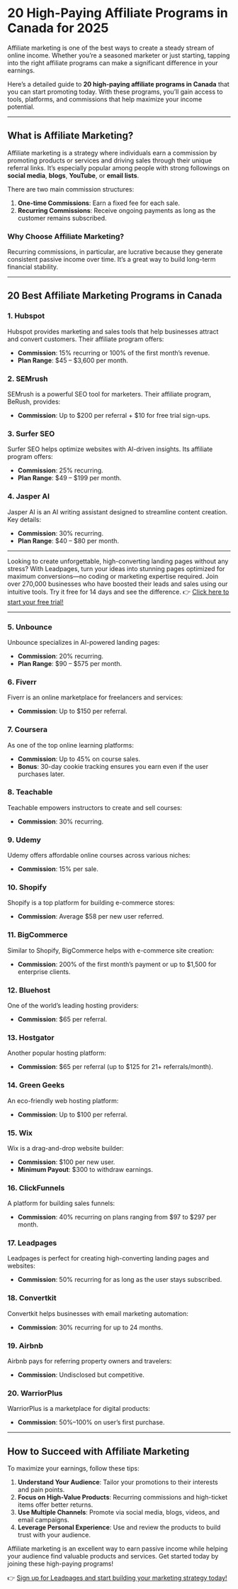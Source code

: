 # 20 High-Paying Affiliate Programs in Canada for 2025

Affiliate marketing is one of the best ways to create a steady stream of online income. Whether you’re a seasoned marketer or just starting, tapping into the right affiliate programs can make a significant difference in your earnings.

Here’s a detailed guide to **20 high-paying affiliate programs in Canada** that you can start promoting today. With these programs, you’ll gain access to tools, platforms, and commissions that help maximize your income potential.

---

## What is Affiliate Marketing?

Affiliate marketing is a strategy where individuals earn a commission by promoting products or services and driving sales through their unique referral links. It’s especially popular among people with strong followings on **social media**, **blogs**, **YouTube**, or **email lists**.

There are two main commission structures:
1. **One-time Commissions**: Earn a fixed fee for each sale.
2. **Recurring Commissions**: Receive ongoing payments as long as the customer remains subscribed.

### Why Choose Affiliate Marketing?
Recurring commissions, in particular, are lucrative because they generate consistent passive income over time. It’s a great way to build long-term financial stability.

---

## 20 Best Affiliate Marketing Programs in Canada

### 1. Hubspot
Hubspot provides marketing and sales tools that help businesses attract and convert customers. Their affiliate program offers:
- **Commission**: 15% recurring or 100% of the first month’s revenue.
- **Plan Range**: $45 – $3,600 per month.

### 2. SEMrush
SEMrush is a powerful SEO tool for marketers. Their affiliate program, BeRush, provides:
- **Commission**: Up to $200 per referral + $10 for free trial sign-ups.

### 3. Surfer SEO
Surfer SEO helps optimize websites with AI-driven insights. Its affiliate program offers:
- **Commission**: 25% recurring.
- **Plan Range**: $49 – $199 per month.

### 4. Jasper AI
Jasper AI is an AI writing assistant designed to streamline content creation. Key details:
- **Commission**: 30% recurring.
- **Plan Range**: $40 – $80 per month.

---

Looking to create unforgettable, high-converting landing pages without any stress? With Leadpages, turn your ideas into stunning pages optimized for maximum conversions—no coding or marketing expertise required. Join over 270,000 businesses who have boosted their leads and sales using our intuitive tools. Try it free for 14 days and see the difference. 👉 [Click here to start your free trial!](https://bit.ly/LEadPages)

---

### 5. Unbounce
Unbounce specializes in AI-powered landing pages:
- **Commission**: 20% recurring.
- **Plan Range**: $90 – $575 per month.

### 6. Fiverr
Fiverr is an online marketplace for freelancers and services:
- **Commission**: Up to $150 per referral.

### 7. Coursera
As one of the top online learning platforms:
- **Commission**: Up to 45% on course sales.
- **Bonus**: 30-day cookie tracking ensures you earn even if the user purchases later.

### 8. Teachable
Teachable empowers instructors to create and sell courses:
- **Commission**: 30% recurring.

### 9. Udemy
Udemy offers affordable online courses across various niches:
- **Commission**: 15% per sale.

### 10. Shopify
Shopify is a top platform for building e-commerce stores:
- **Commission**: Average $58 per new user referred.

### 11. BigCommerce
Similar to Shopify, BigCommerce helps with e-commerce site creation:
- **Commission**: 200% of the first month’s payment or up to $1,500 for enterprise clients.

### 12. Bluehost
One of the world’s leading hosting providers:
- **Commission**: $65 per referral.

### 13. Hostgator
Another popular hosting platform:
- **Commission**: $65 per referral (up to $125 for 21+ referrals/month).

### 14. Green Geeks
An eco-friendly web hosting platform:
- **Commission**: Up to $100 per referral.

### 15. Wix
Wix is a drag-and-drop website builder:
- **Commission**: $100 per new user.
- **Minimum Payout**: $300 to withdraw earnings.

### 16. ClickFunnels
A platform for building sales funnels:
- **Commission**: 40% recurring on plans ranging from $97 to $297 per month.

### 17. Leadpages
Leadpages is perfect for creating high-converting landing pages and websites:
- **Commission**: 50% recurring for as long as the user stays subscribed.

### 18. Convertkit
Convertkit helps businesses with email marketing automation:
- **Commission**: 30% recurring for up to 24 months.

### 19. Airbnb
Airbnb pays for referring property owners and travelers:
- **Commission**: Undisclosed but competitive.

### 20. WarriorPlus
WarriorPlus is a marketplace for digital products:
- **Commission**: 50%–100% on user’s first purchase.

---

## How to Succeed with Affiliate Marketing

To maximize your earnings, follow these tips:

1. **Understand Your Audience**: Tailor your promotions to their interests and pain points.
2. **Focus on High-Value Products**: Recurring commissions and high-ticket items offer better returns.
3. **Use Multiple Channels**: Promote via social media, blogs, videos, and email campaigns.
4. **Leverage Personal Experience**: Use and review the products to build trust with your audience.

Affiliate marketing is an excellent way to earn passive income while helping your audience find valuable products and services. Get started today by joining these high-paying programs!

👉 [Sign up for Leadpages and start building your marketing strategy today!](https://bit.ly/LEadPages)
